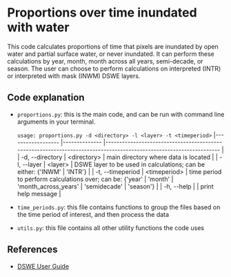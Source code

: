 # Proportions over time inundated with water

This code calculates proportions of time that pixels are inundated by open water and partial surface water, or never inundated. It can perform these calculations by year, month, month across all years, semi-decade, or season. The user can choose to perform calculations on interpreted (INTR) or interpreted with mask (INWM) DSWE layers.

## Code explanation
- `proportions.py`: this is the main code, and can be run with command line arguments in your terminal.

    `usage: proportions.py -d <directory> -l <layer> -t <timeperiod>`
    |------------------	|--------------	|-------------------------------------------------------------------------------------------------------------------	|
     | -d, --directory  	| \<directory\>  	| main directory where data is located                                                                              	|
    | -l, --layer      	| \<layer\>      	| DSWE layer to be used in calculations; can be either: {'INWM' | 'INTR'}                                            	|
    | -t, --timeperiod 	| \<timeperiod\> 	| time period to perform calculations over; can be: {'year' | 'month' | 'month\_across\_years' | 'semidecade' | 'season'} 	|
    | -h, --help       	|              	| print help message                                                                                                	|

- `time_periods.py`: this file contains functions to group the files based on the time period of interest, and then process the data

- `utils.py`: this file contains all other utility functions the code uses

## References
- [DSWE User Guide](https://www.usgs.gov/land-resources/nli/landsat/landsat-dynamic-surface-water-extent?qt-science_support_page_related_con=0#qt-science_support_page_related_con)

